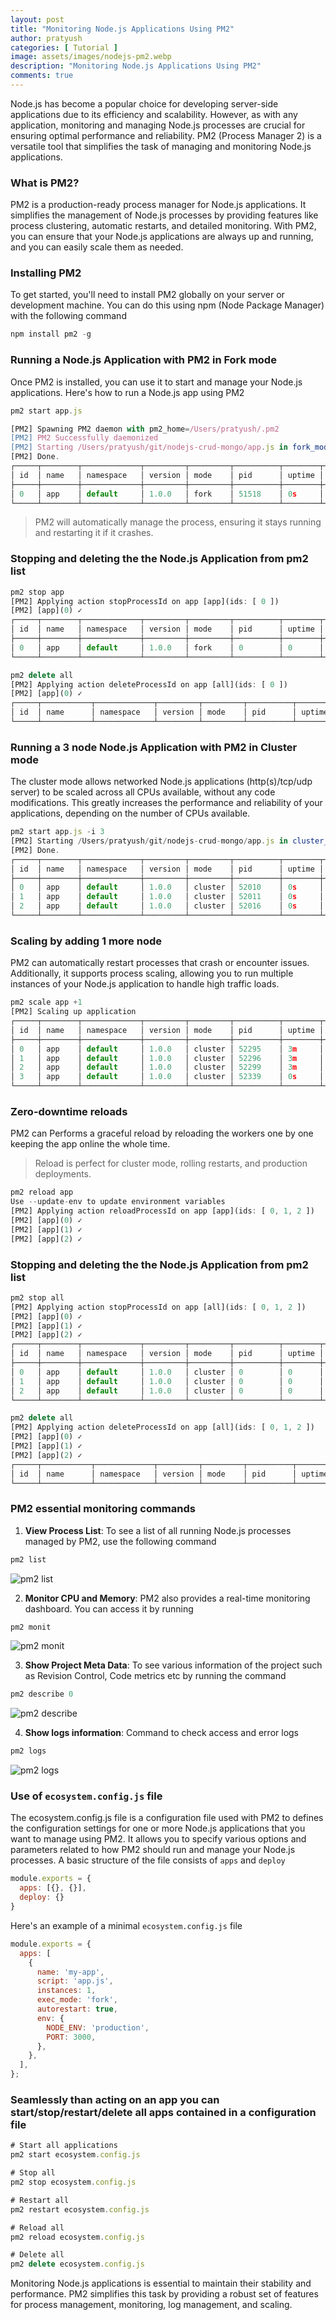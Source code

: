 ```yaml
---
layout: post
title: "Monitoring Node.js Applications Using PM2"
author: pratyush
categories: [ Tutorial ]
image: assets/images/nodejs-pm2.webp
description: "Monitoring Node.js Applications Using PM2"
comments: true
---
```


Node.js has become a popular choice for developing server-side applications due to its efficiency and scalability. However, as with any application, monitoring and managing Node.js processes are crucial for ensuring optimal performance and reliability. PM2 (Process Manager 2) is a versatile tool that simplifies the task of managing and monitoring Node.js applications.

### What is PM2?
PM2 is a production-ready process manager for Node.js applications. It simplifies the management of Node.js processes by providing features like process clustering, automatic restarts, and detailed monitoring. With PM2, you can ensure that your Node.js applications are always up and running, and you can easily scale them as needed.

### Installing PM2
To get started, you'll need to install PM2 globally on your server or development machine. You can do this using npm (Node Package Manager) with the following command
```javascript
npm install pm2 -g
```

### Running a Node.js Application with PM2 in Fork mode
Once PM2 is installed, you can use it to start and manage your Node.js applications. Here's how to run a Node.js app using PM2
```javascript
pm2 start app.js

[PM2] Spawning PM2 daemon with pm2_home=/Users/pratyush/.pm2
[PM2] PM2 Successfully daemonized
[PM2] Starting /Users/pratyush/git/nodejs-crud-mongo/app.js in fork_mode (1 instance)
[PM2] Done.
┌─────┬────────┬─────────────┬─────────┬─────────┬──────────┬────────┬──────┬───────────┬──────────┬──────────┬──────────┬──────────┐
│ id  │ name   │ namespace   │ version │ mode    │ pid      │ uptime │ ↺    │ status    │ cpu      │ mem      │ user     │ watching │
├─────┼────────┼─────────────┼─────────┼─────────┼──────────┼────────┼──────┼───────────┼──────────┼──────────┼──────────┼──────────┤
│ 0   │ app    │ default     │ 1.0.0   │ fork    │ 51518    │ 0s     │ 0    │ online    │ 0%       │ 10.7mb   │ pratyush │ disabled │
└─────┴────────┴─────────────┴─────────┴─────────┴──────────┴────────┴──────┴───────────┴──────────┴──────────┴──────────┴──────────┘
```
> PM2 will automatically manage the process, ensuring it stays running and restarting it if it crashes.

### Stopping and deleting the the Node.js Application from pm2 list
```javascript
pm2 stop app
[PM2] Applying action stopProcessId on app [app](ids: [ 0 ])
[PM2] [app](0) ✓
┌─────┬────────┬─────────────┬─────────┬─────────┬──────────┬────────┬──────┬───────────┬──────────┬──────────┬──────────┬──────────┐
│ id  │ name   │ namespace   │ version │ mode    │ pid      │ uptime │ ↺    │ status    │ cpu      │ mem      │ user     │ watching │
├─────┼────────┼─────────────┼─────────┼─────────┼──────────┼────────┼──────┼───────────┼──────────┼──────────┼──────────┼──────────┤
│ 0   │ app    │ default     │ 1.0.0   │ fork    │ 0        │ 0      │ 0    │ stopped   │ 0%       │ 0b       │ pratyush │ disabled │
└─────┴────────┴─────────────┴─────────┴─────────┴──────────┴────────┴──────┴───────────┴──────────┴──────────┴──────────┴──────────┘

pm2 delete all
[PM2] Applying action deleteProcessId on app [all](ids: [ 0 ])
[PM2] [app](0) ✓
┌─────┬───────────┬─────────────┬─────────┬─────────┬──────────┬────────┬──────┬───────────┬──────────┬──────────┬──────────┬──────────┐
│ id  │ name      │ namespace   │ version │ mode    │ pid      │ uptime │ ↺    │ status    │ cpu      │ mem      │ user     │ watching │
└─────┴───────────┴─────────────┴─────────┴─────────┴──────────┴────────┴──────┴───────────┴──────────┴──────────┴──────────┴──────────┘
```

### Running a 3 node Node.js Application with PM2 in Cluster mode
The cluster mode allows networked Node.js applications (http(s)/tcp/udp server) to be scaled across all CPUs available, without any code modifications. This greatly increases the performance and reliability of your applications, depending on the number of CPUs available.
```javascript
pm2 start app.js -i 3
[PM2] Starting /Users/pratyush/git/nodejs-crud-mongo/app.js in cluster_mode (3 instances)
[PM2] Done.
┌─────┬────────┬─────────────┬─────────┬─────────┬──────────┬────────┬──────┬───────────┬──────────┬──────────┬──────────┬──────────┐
│ id  │ name   │ namespace   │ version │ mode    │ pid      │ uptime │ ↺    │ status    │ cpu      │ mem      │ user     │ watching │
├─────┼────────┼─────────────┼─────────┼─────────┼──────────┼────────┼──────┼───────────┼──────────┼──────────┼──────────┼──────────┤
│ 0   │ app    │ default     │ 1.0.0   │ cluster │ 52010    │ 0s     │ 0    │ online    │ 12%      │ 30.9mb   │ pratyush │ disabled │
│ 1   │ app    │ default     │ 1.0.0   │ cluster │ 52011    │ 0s     │ 0    │ online    │ 11%      │ 29.3mb   │ pratyush │ disabled │
│ 2   │ app    │ default     │ 1.0.0   │ cluster │ 52016    │ 0s     │ 0    │ online    │ 6%       │ 19.7mb   │ pratyush │ disabled │
└─────┴────────┴─────────────┴─────────┴─────────┴──────────┴────────┴──────┴───────────┴──────────┴──────────┴──────────┴──────────┘
```

### Scaling by adding 1 more node
PM2 can automatically restart processes that crash or encounter issues. Additionally, it supports process scaling, allowing you to run multiple instances of your Node.js application to handle high traffic loads.
```javascript
pm2 scale app +1
[PM2] Scaling up application
┌─────┬────────┬─────────────┬─────────┬─────────┬──────────┬────────┬──────┬───────────┬──────────┬──────────┬──────────┬──────────┐
│ id  │ name   │ namespace   │ version │ mode    │ pid      │ uptime │ ↺    │ status    │ cpu      │ mem      │ user     │ watching │
├─────┼────────┼─────────────┼─────────┼─────────┼──────────┼────────┼──────┼───────────┼──────────┼──────────┼──────────┼──────────┤
│ 0   │ app    │ default     │ 1.0.0   │ cluster │ 52295    │ 3m     │ 0    │ online    │ 0%       │ 44.3mb   │ pratyush │ disabled │
│ 1   │ app    │ default     │ 1.0.0   │ cluster │ 52296    │ 3m     │ 0    │ online    │ 0%       │ 44.8mb   │ pratyush │ disabled │
│ 2   │ app    │ default     │ 1.0.0   │ cluster │ 52299    │ 3m     │ 0    │ online    │ 0%       │ 43.6mb   │ pratyush │ disabled │
│ 3   │ app    │ default     │ 1.0.0   │ cluster │ 52339    │ 0s     │ 0    │ online    │ 0%       │ 19.6mb   │ pratyush │ disabled │
└─────┴────────┴─────────────┴─────────┴─────────┴──────────┴────────┴──────┴───────────┴──────────┴──────────┴──────────┴──────────┘
```

### Zero-downtime reloads
PM2 can Performs a graceful reload by reloading the workers one by one keeping the app online the whole time.
> Reload is perfect for cluster mode, rolling restarts, and production deployments.
```javascript
pm2 reload app
Use --update-env to update environment variables
[PM2] Applying action reloadProcessId on app [app](ids: [ 0, 1, 2 ])
[PM2] [app](0) ✓
[PM2] [app](1) ✓
[PM2] [app](2) ✓
```

### Stopping and deleting the the Node.js Application from pm2 list
```javascript
pm2 stop all 
[PM2] Applying action stopProcessId on app [all](ids: [ 0, 1, 2 ])
[PM2] [app](0) ✓
[PM2] [app](1) ✓
[PM2] [app](2) ✓
┌─────┬────────┬─────────────┬─────────┬─────────┬──────────┬────────┬──────┬───────────┬──────────┬──────────┬──────────┬──────────┐
│ id  │ name   │ namespace   │ version │ mode    │ pid      │ uptime │ ↺    │ status    │ cpu      │ mem      │ user     │ watching │
├─────┼────────┼─────────────┼─────────┼─────────┼──────────┼────────┼──────┼───────────┼──────────┼──────────┼──────────┼──────────┤
│ 0   │ app    │ default     │ 1.0.0   │ cluster │ 0        │ 0      │ 0    │ stopped   │ 0%       │ 0b       │ pratyush │ disabled │
│ 1   │ app    │ default     │ 1.0.0   │ cluster │ 0        │ 0      │ 0    │ stopped   │ 0%       │ 0b       │ pratyush │ disabled │
│ 2   │ app    │ default     │ 1.0.0   │ cluster │ 0        │ 0      │ 0    │ stopped   │ 0%       │ 0b       │ pratyush │ disabled │
└─────┴────────┴─────────────┴─────────┴─────────┴──────────┴────────┴──────┴───────────┴──────────┴──────────┴──────────┴──────────┘

pm2 delete all
[PM2] Applying action deleteProcessId on app [all](ids: [ 0, 1, 2 ])
[PM2] [app](0) ✓
[PM2] [app](1) ✓
[PM2] [app](2) ✓
┌─────┬───────────┬─────────────┬─────────┬─────────┬──────────┬────────┬──────┬───────────┬──────────┬──────────┬──────────┬──────────┐
│ id  │ name      │ namespace   │ version │ mode    │ pid      │ uptime │ ↺    │ status    │ cpu      │ mem      │ user     │ watching │
└─────┴───────────┴─────────────┴─────────┴─────────┴──────────┴────────┴──────┴───────────┴──────────┴──────────┴──────────┴──────────┘

```

### PM2 essential monitoring commands
1. **View Process List**: To see a list of all running Node.js processes managed by PM2, use the following command
```javascript
pm2 list
```
![pm2 list](/assets/images/pm2-list.png)

2. **Monitor CPU and Memory**: PM2 also provides a real-time monitoring dashboard. You can access it by running
```javascript
pm2 monit
```
![pm2 monit](/assets/images/pm2-monit.png)

3. **Show Project Meta Data**: To see various information of the project such as Revision Control, Code metrics etc by running the command
```javascript
pm2 describe 0
```
![pm2 describe](/assets/images/pm2-describe.png)

4. **Show logs information**: Command to check access and error logs
```javascript
pm2 logs
```
![pm2 logs](/assets/images/pm2-logs.jpeg)

### Use of `ecosystem.config.js` file
The ecosystem.config.js file is a configuration file used with PM2 to defines the configuration settings for one or more Node.js applications that you want to manage using PM2. It allows you to specify various options and parameters related to how PM2 should run and manage your Node.js processes. A basic structure of the file consists of `apps` and `deploy`

```javascript
module.exports = {
  apps: [{}, {}],
  deploy: {}
}
```

Here's an example of a minimal `ecosystem.config.js` file
```javascript
module.exports = {
  apps: [
    {
      name: 'my-app',
      script: 'app.js',
      instances: 1,
      exec_mode: 'fork',
      autorestart: true,
      env: {
        NODE_ENV: 'production',
        PORT: 3000,
      },
    },
  ],
};
```

### Seamlessly than acting on an app you can start/stop/restart/delete all apps contained in a configuration file
```javascript
# Start all applications
pm2 start ecosystem.config.js

# Stop all
pm2 stop ecosystem.config.js

# Restart all
pm2 restart ecosystem.config.js

# Reload all
pm2 reload ecosystem.config.js

# Delete all
pm2 delete ecosystem.config.js
```

Monitoring Node.js applications is essential to maintain their stability and performance. PM2 simplifies this task by providing a robust set of features for process management, monitoring, log management, and scaling.